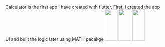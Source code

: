 Calculator is the first app I have created with flutter. First, I created the app UI and built the logic later using MATH pacakge
<img src="https://github.com/vyanky03/CalculatorApp/assets/99646164/9ac5ce8f-44e9-4641-8c61-aaeafa084396" width="40" height="100">
<img src="https://github.com/vyanky03/CalculatorApp/assets/99646164/933daba0-e110-41cd-b76f-7003cd17a057" width="40" height="100">
<img src="https://github.com/vyanky03/CalculatorApp/assets/99646164/aa7b9949-64aa-4f44-a30b-08d567aff4a1" width="40" height="100">
